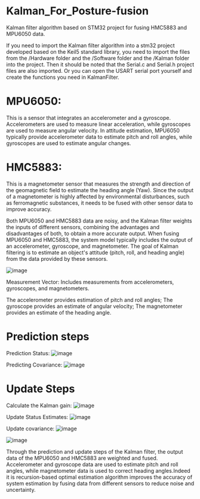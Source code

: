 # Kalman_For_Posture-fusion 
Kalman filter algorithm based on STM32 project for fusing HMC5883 and MPU6050 data.

If you need to import the Kalman filter algorithm into a stm32 project developed based on the Keil5 standard library, you need to import the files from the /Hardware folder and the /Software folder and the /Kalman folder into the project.
Then it should be noted that the Serial.c and Serial.h project files are also imported. Or you can open the USART serial port yourself and create the functions you need in KalmanFilter.

# MPU6050:
This is a sensor that integrates an accelerometer and a gyroscope. Accelerometers are used to measure linear acceleration, while gyroscopes are used to measure angular velocity. In attitude estimation, MPU6050 typically provide accelerometer data to estimate pitch and roll angles, while gyroscopes are used to estimate angular changes.

# HMC5883: 
This is a magnetometer sensor that measures the strength and direction of the geomagnetic field to estimate the heading angle (Yaw). Since the output of a magnetometer is highly affected by environmental disturbances, such as ferromagnetic substances, it needs to be fused with other sensor data to improve accuracy.

Both MPU6050 and HMC5883 data are noisy, and the Kalman filter weights the inputs of different sensors, combining the advantages and disadvantages of both, to obtain a more accurate output.
When fusing MPU6050 and HMC5883, the system model typically includes the output of an accelerometer, gyroscope, and magnetometer. The goal of Kalman filtering is to estimate an object's attitude (pitch, roll, and heading angle) from the data provided by these sensors.

![image](https://github.com/user-attachments/assets/cf40ed9a-9a7b-40db-ac77-4308bc20979a)

Measurement Vector: Includes measurements from accelerometers, gyroscopes, and magnetometers.

The accelerometer provides estimation of pitch and roll angles;
The gyroscope provides an estimate of angular velocity;
The magnetometer provides an estimate of the heading angle.

# Prediction steps
Prediction Status:
![image](https://github.com/user-attachments/assets/bd268f13-6b2d-4f68-a7b2-b2a159f36e03)

Predicting Covariance:
![image](https://github.com/user-attachments/assets/f9f26495-9948-4595-8e90-bcb7402636e7)

# Update Steps
Calculate the Kalman gain:
![image](https://github.com/user-attachments/assets/b8363c6c-1cdc-4d07-8d87-e94a0c89dfb4)

Update Status Estimates:
![image](https://github.com/user-attachments/assets/5e9fea46-50c2-44a0-beca-450ee0fb5203)

Update covariance:
![image](https://github.com/user-attachments/assets/774f19a8-0c17-433a-b6bd-c9997b085213)

![image](https://github.com/user-attachments/assets/75f0c143-e03b-4d25-9550-6404587c4004)


Through the prediction and update steps of the Kalman filter, the output data of the MPU6050 and HMC5883 are weighted and fused. Accelerometer and gyroscope data are used to estimate pitch and roll angles, while magnetometer data is used to correct heading angles.Indeed it is recursion-based optimal estimation algorithm improves the accuracy of system estimation by fusing data from different sensors to reduce noise and uncertainty.


